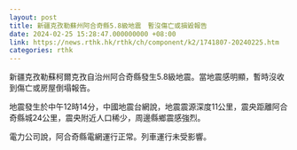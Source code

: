 ```yaml
---
layout: post
title: 新疆克孜勒蘇州阿合奇縣5.8級地震　暫沒傷亡或損毀報告
date: 2024-02-25 15:28:47.000000000 +08:00
link: https://news.rthk.hk/rthk/ch/component/k2/1741807-20240225.htm
categories: rthk
---
```


新疆克孜勒蘇柯爾克孜自治州阿合奇縣發生5.8級地震。當地震感明顯，暫時沒收到傷亡或房屋倒塌報告。

地震發生於中午12時14分，中國地震台網說，地震震源深度11公里，震央距離阿合奇縣城24公里，震央附近人口稀少，周邊縣鄉震感強烈。

電力公司說，阿合奇縣電網運行正常。列車運行未受影響。
